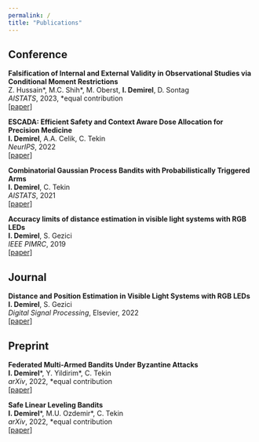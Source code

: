 ```yaml
---
permalink: /
title: "Publications"
---
```


## Conference

**Falsification of Internal and External Validity in Observational Studies via Conditional Moment Restrictions** \
Z. Hussain\*, M.C. Shih\*, M. Oberst, **I. Demirel**, D. Sontag \
*AISTATS*, 2023, \*equal contribution \
[[paper]](https://arxiv.org/pdf/2301.13133.pdf)

**ESCADA: Efficient Safety and Context Aware Dose Allocation for Precision Medicine** \
**I. Demirel**, A.A. Celik, C. Tekin \
*NeurIPS*, 2022 \
[[paper]](https://openreview.net/pdf?id=JokpPqA294)

**Combinatorial Gaussian Process Bandits with Probabilistically Triggered Arms** \
**I. Demirel**, C. Tekin \
*AISTATS*, 2021 \
[[paper]](https://proceedings.mlr.press/v130/demirel21a.html)

**Accuracy limits of distance estimation in visible light systems with RGB LEDs** \
**I. Demirel**, S. Gezici \
*IEEE PIMRC*, 2019 \
[[paper]](https://ieeexplore.ieee.org/abstract/document/8904457/)

## Journal

**Distance and Position Estimation in Visible Light Systems with RGB LEDs** \
**I. Demirel**, S. Gezici \
*Digital Signal Processing*, Elsevier, 2022 \
[[paper]](https://www.sciencedirect.com/science/article/abs/pii/S1051200422000409)

## Preprint

**Federated Multi-Armed Bandits Under Byzantine Attacks** \
**I. Demirel**\*, Y. Yildirim\*, C. Tekin \
*arXiv*, 2022, \*equal contribution \
[[paper]](https://arxiv.org/pdf/2205.04134.pdf)

**Safe Linear Leveling Bandits** \
**I. Demirel**\*, M.U. Ozdemir\*, C. Tekin \
*arXiv*, 2022, \*equal contribution \
[[paper]](https://arxiv.org/pdf/2112.06728.pdf)
